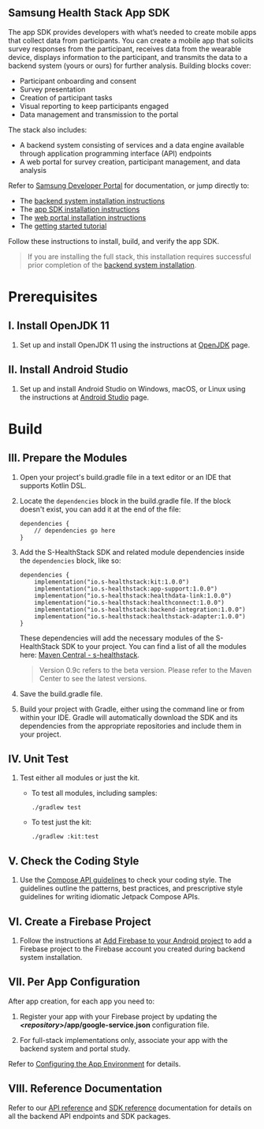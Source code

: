 ## Samsung Health Stack App SDK

The app SDK provides developers with what’s needed to create mobile apps that collect data from participants. You can create a mobile app that solicits survey responses from the participant, receives data from the wearable device, displays information to the participant, and transmits the data to a backend system (yours or ours) for further analysis. Building blocks cover:

- Participant onboarding and consent
- Survey presentation
- Creation of participant tasks
- Visual reporting to keep participants engaged
- Data management and transmission to the portal

The stack also includes:

-   A backend system consisting of services and a data engine available through application programming interface (API) endpoints
-   A web portal for survey creation, participant management, and data analysis

Refer to <a href="https://developer.samsung.com/health/stack" target="_blank">Samsung Developer Portal</a> for documentation, or jump directly to:
- The <a href="https://developer.samsung.com/health/stack/developer-guide/installation/install-backend.html" target="_blank">backend system installation instructions</a>
- The <a href="https://developer.samsung.com/health/stack/developer-guide/installation/install-sdk.html" target="_blank">app SDK installation instructions</a>
- The <a href="https://developer.samsung.com/health/stack/developer-guide/installation/install-portal.html" target="_blank">web portal installation instructions</a>
- The <a href="https://developer.samsung.com/codelab/health/research-app.html" target="_blank">getting started tutorial</a>



Follow these instructions to install, build, and verify the app SDK.

> If you are installing the full stack, this installation requires successful prior completion of the [backend system installation](https://developer.samsung.com/health/stack/developer-guide/installation/install-backend.html).

# Prerequisites

## I. Install OpenJDK 11

1. Set up and install OpenJDK 11 using the instructions at [OpenJDK](https://openjdk.org/install) page.

## II. Install Android Studio

1. Set up and install Android Studio on Windows, macOS, or Linux using the instructions at [Android Studio](https://developer.android.com/studio) page.

# Build

## III. Prepare the Modules

1. Open your project's build.gradle file in a text editor or an IDE that supports Kotlin DSL.

2. Locate the `dependencies` block in the build.gradle file. If the block doesn't exist, you can add it at the end of the file:

   ```
   dependencies {
       // dependencies go here
   }
   ```

3. Add the S-HealthStack SDK and related module dependencies inside the `dependencies` block, like so:

   ```
   dependencies {
       implementation("io.s-healthstack:kit:1.0.0")
       implementation("io.s-healthstack:app-support:1.0.0")
       implementation("io.s-healthstack:healthdata-link:1.0.0")
       implementation("io.s-healthstack:healthconnect:1.0.0")
       implementation("io.s-healthstack:backend-integration:1.0.0")
       implementation("io.s-healthstack:healthstack-adapter:1.0.0")
   }
   ```

   These dependencies will add the necessary modules of the S-HealthStack SDK to your project. You can find a list of all the modules here: [Maven Central - s-healthstack](https://central.sonatype.com/search?smo=true&q=s-healthstack).

   > Version 0.9c refers to the beta version. Please refer to the Maven Center to see the latest versions.

4. Save the build.gradle file.

5. Build your project with Gradle, either using the command line or from within your IDE. Gradle will automatically download the SDK and its dependencies from the appropriate repositories and include them in your project.

## IV. Unit Test

1. Test either all modules or just the kit.

   - To test all modules, including samples:

     ```
     ./gradlew test
     ```

   - To test just the kit:

     ```
     ./gradlew :kit:test
     ```


## V. Check the Coding Style

1. Use the [Compose API guidelines](https://github.com/androidx/androidx/blob/androidx-main/compose/docs/compose-api-guidelines.md) to check your coding style. The guidelines outline the patterns, best practices, and prescriptive style guidelines for writing idiomatic Jetpack Compose APIs.

## VI. Create a Firebase Project

1. Follow the instructions at [Add Firebase to your Android project](https://firebase.google.com/docs/android/setup) to add a Firebase project to the Firebase account you created during backend system installation.

## VII. Per App Configuration

After app creation, for each app you need to:

1. Register your app with your Firebase project by updating the ***\<repository\>*/app/google-service.json** configuration file.

2. For full-stack implementations only, associate your app with the backend system and portal study.

Refer to [Configuring the App Environment](https://developer.samsung.com/health/stack/developer-guide/app-creation/configure-app.html) for details.

## VIII. Reference Documentation

Refer to our [API reference](https://developer.samsung.com/health/stack/developer-guide/portal-REST-API-reference/all-endpoints/api-overview.html) and [SDK reference](https://developer.samsung.com/health/stack/developer-guide/SDK-Documentation/references/kit/overview.html) documentation for details on all the backend API endpoints and SDK packages.
